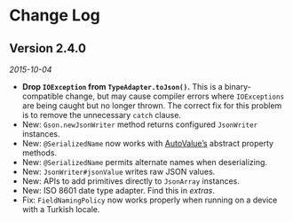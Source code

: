 Change Log
==========

## Version 2.4.0

_2015-10-04_

 * **Drop `IOException` from `TypeAdapter.toJson()`.** This is a binary-compatible change, but may
   cause compiler errors where `IOExceptions` are being caught but no longer thrown. The correct fix
   for this problem is to remove the unnecessary `catch` clause.
 * New: `Gson.newJsonWriter` method returns configured `JsonWriter` instances.
 * New: `@SerializedName` now works with [AutoValue’s][autovalue] abstract property methods.
 * New: `@SerializedName` permits alternate names when deserializing.
 * New: `JsonWriter#jsonValue` writes raw JSON values.
 * New: APIs to add primitives directly to `JsonArray` instances.
 * New: ISO 8601 date type adapter. Find this in _extras_.
 * Fix: `FieldNamingPolicy` now works properly when running on a device with a Turkish locale.

  [autovalue]: https://github.com/google/auto/tree/master/value

